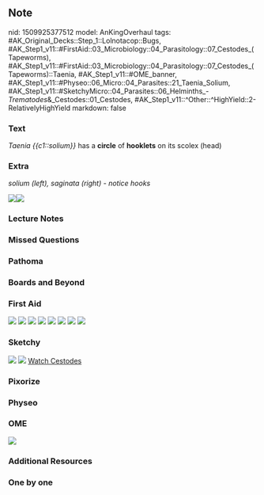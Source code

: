 ## Note
nid: 1509925377512
model: AnKingOverhaul
tags: #AK_Original_Decks::Step_1::Lolnotacop::Bugs, #AK_Step1_v11::#FirstAid::03_Microbiology::04_Parasitology::07_Cestodes_(Tapeworms), #AK_Step1_v11::#FirstAid::03_Microbiology::04_Parasitology::07_Cestodes_(Tapeworms)::Taenia, #AK_Step1_v11::#OME_banner, #AK_Step1_v11::#Physeo::06_Micro::04_Parasites::21_Taenia_Solium, #AK_Step1_v11::#SketchyMicro::04_Parasites::06_Helminths_-_Trematodes_&_Cestodes::01_Cestodes, #AK_Step1_v11::^Other::^HighYield::2-RelativelyHighYield
markdown: false

### Text
<i>Taenia {{c1::solium}}</i> has a <b>circle</b> of <b>hooklets</b>
on its scolex (head)

### Extra
<i>solium (left), saginata (right) - notice hooks</i>
<div><img src="paste-43684112368100.jpg"><img src=
"paste-43671227466209.jpg"></div>

### Lecture Notes


### Missed Questions


### Pathoma


### Boards and Beyond


### First Aid
<img src="tmp2uokt1oq.png"> <img src="tmpu4ceydka.png"> <img src=
"tmpr1sv3awt.png"> <img src="tmp00t_i2fx.png"> <img src=
"tmpwlt_qb4b.png"> <img src="tmpcyvrcjh2.png"> <img src=
"tmpab_7b85t.png"> <img src="tmphyxaeihd.png">

### Sketchy
<img src="paste-98964636434435%20(1).jpg"> <img src=
"paste-72551b9d7e459b48a070bbcbc98756c856e20233.png"> <a href=
"https://dashboard.sketchy.com/study/medical/courses/medical-microbiology/units/medical-microbiology-parasites/videos/medical-microbiology-parasites-helminths-trematodes-and-cestodes-cestodes?utm_source=anki&utm_medium=partnership&utm_campaign=february_update&utm_content=medical">
Watch Cestodes</a>

### Pixorize


### Physeo


### OME
<div class="ome-widget">
  <a href="https://onlinemeded.org?ref=anki"><img src=
  "_OME_AnkiFlashcards_General_3.png"></a>
</div>

### Additional Resources


### One by one

